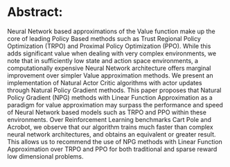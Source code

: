 # Abstract:
Neural Network based approximations of the Value function make up the core of leading Policy Based methods such as Trust Regional Policy Optimization (TRPO) and Proximal Policy Optimization (PPO).  While this adds significant value when dealing with very complex environments, we note that in sufficiently low state and action space environments, a computationally expensive Neural Network architecture offers marginal improvement over simpler Value approximation methods. We present an implementation of Natural Actor Critic algorithms with actor updates through Natural Policy Gradient methods. This paper proposes that Natural Policy Gradient (NPG) methods with Linear Function Approximation as a paradigm for value approximation may surpass the performance and speed of Neural Network based models such as TRPO and PPO within these environments. Over Reinforcement Learning benchmarks Cart Pole and Acrobot, we observe that our algorithm trains much faster than complex neural network architectures, and obtains an equivalent or greater result. This allows us to recommend the use of NPG methods with Linear Function Approximation over TRPO and PPO for both traditional and sparse reward low dimensional problems. 
